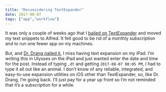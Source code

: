 ```yaml
---
title: "Reconsidering TextExpander"
date: 2017-08-07
tags: ["app","workflow"]
---
```


It was only a couple of weeks ago that I [bailed on TextExpander][1] and moved my text snippets to Alfred. It felt good to be rid of a monthly subscription and to run one fewer app on my machines. 

But, and [Dr. Drang nailed it][2], I miss having text expansion on my iPad. I’m writing this in Ulysses on the iPad and just wanted enter the date and time for the post. Instead of typing `,dt` and getting `2017-08-07 08:05 PM`, I had to type it all out like an animal. I don’t know of any reliable, integrated, and easy-to-use expansion utilities on iOS other than TextExpander, so, like Dr. Drang, I’m going back. I’ll just pay for a year up front so I’m not reminded that it’s a subscription for a while.







[1]:	https://baty.net/2017/from-textexpander-to-alfred/
[2]:	http://leancrew.com/all-this/2017/08/return-to-textexpander/